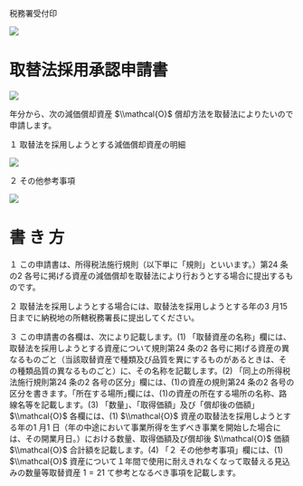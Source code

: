税務署受付印

![](https://www.nta.go.jp/tmp/79f200d9-eac8-4c88-a016-c85a20e1d064/images/13e350677a3656a27459c2bfe97f71857c6d785fe0790576566869cafb2be12f.jpg)

# 取替法採用承認申請書

![](https://www.nta.go.jp/tmp/79f200d9-eac8-4c88-a016-c85a20e1d064/images/ae3b0b2bc79a4b009dbcbd9097b3749aae701c6ccf27c6331ff08b2961580ff2.jpg)

年分から、次の減価償却資産 $\\mathcal{O}$ 償却方法を取替法によりたいので申請します。

１ 取替法を採用しようとする減価償却資産の明細

![](https://www.nta.go.jp/tmp/79f200d9-eac8-4c88-a016-c85a20e1d064/images/2d38c18cf0ea284f08da844bc1000f94f7380c6ef80c2c68eeaace41d98d84c4.jpg)

２ その他参考事項

![](https://www.nta.go.jp/tmp/79f200d9-eac8-4c88-a016-c85a20e1d064/images/83435621e1007cd28f560408d60a54d2e271c89734e00c11a6001388e9a1191b.jpg)

# 書 き 方

１ この申請書は、所得税法施行規則（以下単に「規則」といいます。）第24 条の2 各号に掲げる資産の減価償却を取替法により行おうとする場合に提出するものです。

２ 取替法を採用しようとする場合には、取替法を採用しようとする年の3 月15 日までに納税地の所轄税務署長に提出してください。

３ この申請書の各欄は、次により記載します。(1) 「取替資産の名称」欄には、取替法を採用しようとする資産について規則第24 条の2 各号に掲げる資産の異なるものごと（当該取替資産で種類及び品質を異にするものがあるときは、その種類品質の異なるものごと）に、その名称を記載します。(2) 「同上の所得税法施行規則第24 条の2 各号の区分」欄には、(1)の資産の規則第24 条の2 各号の区分を書きます。｢所在する場所｣欄には、(1)の資産の所在する場所の名称、路線名等を記載します。(3) 「数量」、「取得価額」及び「償却後の価額」 $\\mathcal{O}$ 各欄には、(1) $\\mathcal{O}$ 資産の取替法を採用しようとする年の1 月1 日（年の中途において事業所得を生ずべき事業を開始した場合には、その開業月日。）における数量、取得価額及び償却後 $\\mathcal{O}$ 価額 $\\mathcal{O}$ 合計額を記載します。(4) 「２ その他参考事項」欄には、(1) $\\mathcal{O}$ 資産について１年間で使用に耐えきれなくなって取替える見込みの数量等取替資産 $1=21$ て参考となるべき事項を記載します。